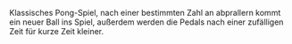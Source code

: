 Klassisches Pong-Spiel, nach einer bestimmten Zahl an abprallern kommt
ein neuer Ball ins Spiel, außerdem werden die Pedals nach einer zufälligen
Zeit für kurze Zeit kleiner.
